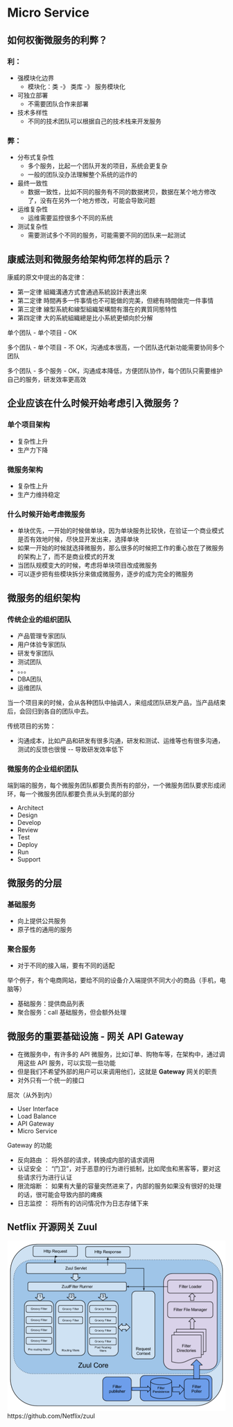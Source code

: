 # Micro Service

## 如何权衡微服务的利弊？
### 利：
- 强模块化边界
  - 模块化：类 -》 类库 -》 服务模块化
- 可独立部署
  - 不需要团队合作来部署
- 技术多样性
  - 不同的技术团队可以根据自己的技术栈来开发服务

### 弊：
- 分布式复杂性
  - 多个服务，比起一个团队开发的项目，系统会更复杂
  - 一般的团队没办法理解整个系统的运作的
- 最终一致性
  - 数据一致性，比如不同的服务有不同的数据拷贝，数据在某个地方修改了，没有在另外一个地方修改，可能会导致问题
- 运维复杂性
  - 运维需要监控很多个不同的系统
- 测试复杂性
  - 需要测试多个不同的服务，可能需要不同的团队来一起测试

## 康威法则和微服务给架构师怎样的启示？
康威的原文中提出的各定律：
- 第一定律 組織溝通方式會通過系統設計表達出來
- 第二定律 時間再多一件事情也不可能做的完美，但總有時間做完一件事情
- 第三定律 線型系統和線型組織架構間有潛在的異質同態特性
- 第四定律 大的系統組織總是比小系統更傾向於分解

单个团队 - 单个项目 - OK

多个团队 - 单个项目 - 不 OK，沟通成本很高，一个团队迭代新功能需要协同多个团队

多个团队 - 多个服务 - OK，沟通成本降低，方便团队协作，每个团队只需要维护自己的服务，研发效率更高效

## 企业应该在什么时候开始考虑引入微服务？

### 单个项目架构
- 复杂性上升
- 生产力下降

### 微服务架构
- 复杂性上升
- 生产力维持稳定

### 什么时候开始考虑微服务
- 单块优先，一开始的时候做单块，因为单块服务比较快，在验证一个商业模式是否有效地时候，尽快显开发出来，选择单块
- 如果一开始的时候就选择微服务，那么很多的时候把工作的重心放在了微服务的架构上了，而不是商业模式的开发
- 当团队规模变大的时候，考虑将单块项目改成微服务
- 可以逐步把有些模块拆分来做成微服务，逐步的成为完全的微服务

## 微服务的组织架构

### 传统企业的组织团队
- 产品管理专家团队
- 用户体验专家团队
- 研发专家团队
- 测试团队
- 。。。
- DBA团队
- 运维团队

当一个项目来的时候，会从各种团队中抽调人，来组成团队研发产品，当产品结束后，会回归到各自的团队中去。

传统项目的劣势：
- 沟通成本，比如产品和研发有很多沟通，研发和测试、运维等也有很多沟通，测试的反馈也很慢 -- 导致研发效率低下

### 微服务的企业组织团队

端到端的服务，每个微服务团队都要负责所有的部分，一个微服务团队要求形成闭环，每一个微服务团队都要负责从头到尾的部分
- Architect
- Design
- Develop
- Review
- Test
- Deploy
- Run
- Support

## 微服务的分层

### 基础服务
- 向上提供公共服务
- 原子性的通用的服务

### 聚合服务
- 对于不同的接入端，要有不同的适配

举个例子，有个电商网站，要给不同的设备介入端提供不同大小的商品（手机，电脑等）
- 基础服务：提供商品列表
- 聚合服务：call 基础服务，但会额外处理

## 微服务的重要基础设施 - 网关 API Gateway

- 在微服务中，有许多的 API 微服务，比如订单、购物车等，在架构中，通过调用这些 API 服务，可以实现一些功能
- 但是我们不希望外部的用户可以来调用他们，这就是 **Gateway** 网关的职责
- 对外只有一个统一的接口

层次（从外到内）
- User Interface
- Load Balance
- API Gateway
- Micro Service

Gateway 的功能
- 反向路由 ： 将外部的请求，转换成内部的请求调用
- 认证安全 ： “门卫”，对于恶意的行为进行抵制，比如爬虫和黑客等，要对这些请求行为进行认证
- 限流熔断 ： 如果有大量的容量突然进来了，内部的服务如果没有很好的处理的话，很可能会导致内部的瘫痪
- 日志监控 ： 将所有的访问情况作为日志存储下来

## Netflix 开源网关  Zuul
<img src='./zuul.png'>
https://github.com/Netflix/zuul

